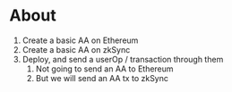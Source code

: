 # About

1. Create a basic AA on Ethereum
2. Create a basic AA on zkSync
3. Deploy, and send a userOp / transaction through them
   1. Not going to send an AA to Ethereum
   2. But we will send an AA tx to zkSync 